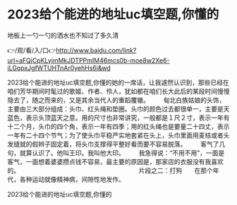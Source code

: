# 2023给个能进的地址uc填空题,你懂的
地板上一勺一勺的洒水也不知过了多久清

👉/观/看/入/口👉http://www.baidu.com/link?url=aFQjCpKLyjmMkJDTPPmIM46mcs0b-moe8w2Xe6-iLGqpxJgfWTUHTnAr0yehHs6i&wd

2023给个能进的地址uc填空题,你懂的她的一席话，让我遽然认识到，那些已经在咱们芳华期间时髦过的歌姬、作者、伶人，犹如都在咱们长大此后的某段时间慢慢隐去了，随之而来的，又是其余当代人的重蹈覆辙。
　　甸北白族姑娘的头饰，主要由三大部分组成：头巾、红头绳和垫圈。头巾的颜色过去都很单一，主要是天蓝色，表示头顶蓝天之意。用的尺寸也非常讲究，一般都是１尺２寸，表示一年有十二个月，头巾的四个角，表示一年有四季；用的红头绳也是要量二十四丈，表示一年有二十四个节气；为了使头巾平稳严实地套紧在头上，头巾里面用麦桔或者头发缝就的假辫子固定着，将头巾支撑得平整好看而要不容易脱落。
　　客气了几句，就算认识了。他叫王印。我叫他大印。
　　我急得说：“不用不用”，一面是客气，一面想着婆婆攒点钱不容易，最主要的原因是，那家店的衣服没有我喜欢的。
　　　　　　　　　　　　　　　　　　　片段之二：打狗　　在那个年代，各种运动就像精神病，间隙性地发作。

2023给个能进的地址uc填空题,你懂的
